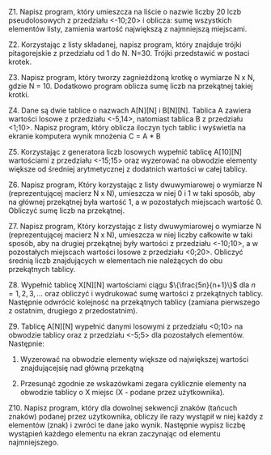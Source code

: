 Z1. Napisz program, który umieszcza na liście o nazwie liczby 20 lczb pseudolosowych z
przedziału <-10;20> i oblicza: sumę wszystkich elementów listy, zamienia wartość
największą z najmniejszą miejscami.

Z2. Korzystając z listy składanej, napisz program, który znajduje trójki pitagorejskie z
przedziału od 1 do N. N=30. Trójki przedstawić w postaci krotek.

Z3. Napisz program, który tworzy zagnieżdżoną krotkę o wymiarze N x N, gdzie N = 10.
Dodatkowo program oblicza sumę liczb na przekątnej takiej krotki.

Z4. Dane są dwie tablice o nazwach A[N][N] i B[N][N]. Tablica A zawiera wartości losowe
z przedziału <-5,14>, natomiast tablica B z przedziału <1;10>. Napisz program, który
oblicza iloczyn tych tablic i wyświetla na ekranie komputera wynik mnożenia C = A * B

Z5. Korzystając z generatora liczb losowych wypełnić tablicę A[10][N] wartościami z
przedziału <-15;15> oraz wyzerować na obwodzie elementy większe od średniej
arytmetycznej z dodatnich wartości w całej tablicy.

Z6. Napisz program, Który korzystając z listy dwuwymiarowej o wymiarze N
(reprezentującej macierz N x N), umieszcza w niej 0 i 1 w taki sposób, aby na głównej
przekątnej była wartość 1, a w pozostałych miejscach wartość 0.
Obliczyć sumę liczb na przekątnej.

Z7. Napisz program, Który korzystając z listy dwuwymiarowej o wymiarze N
(reprezentującej macierz N x N), umieszcza w niej liczby całkowite w taki sposób, aby na
drugiej przekątnej były wartości z przedziału <-10;10>, a w pozostałych miejscach
wartości losowe z przedziału <0;20>. Obliczyć średnią liczb znajdujących w elementach
nie należących do obu przekątnych tablicy.

Z8. Wypełnić tablicę X[N][N] wartościami ciągu $\{\frac{5n}{n+1}\}$ dla $n=1,2,3,\ldots$ oraz obliczyć i
wydrukować sumę wartości z przekątnych tablicy. Następnie odwrócić kolejność na
przekątnych tablicy (zamiana pierwszego z ostatnim, drugiego z przedostatnim).

Z9. Tablicę A[N][N] wypełnić danymi losowymi z przedziału <0;10> na obwodzie tablicy
oraz z przedziału <-5;5> dla pozostałych elementów. Następnie:

1. Wyzerować na obwodzie elementy większe od największej wartości znajdującejsię nad główną przekątną

2. Przesunąć zgodnie ze wskazówkami zegara cyklicznie elementy na obwodzie tablicy o X miejsc (X - podane przez użytkownika).

Z10. Napisz program, który dla dowolnej sekwencji znaków (tańcuch znaków) podanej
przez użytkownika, obliczy ile razy wystąpił w niej każdy z elementów (znak) i zwróci te
dane jako wynik. Następnie wypisz liczbę wystąpień każdego elementu na ekran
zaczynając od elementu najmniejszego.
